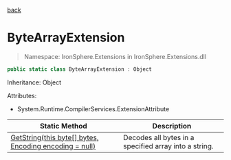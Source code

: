﻿[back](/IronSphere.Extensions/types)

# ByteArrayExtension

> Namespace: IronSphere.Extensions in  IronSphere.Extensions.dll



```csharp
public static class ByteArrayExtension : Object
```
Inheritance: Object



Attributes:
        
* System.Runtime.CompilerServices.ExtensionAttribute




| Static Method | Description |
| --- | --- |
| [GetString(this byte[] bytes, Encoding encoding = null)](ByteArrayExtension_GetString(Byte[],Encoding)) | Decodes all bytes in a specified array into a string. |
